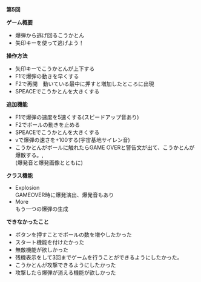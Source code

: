 **第5回**

**ゲーム概要**
- 爆弾から逃げ回るこうかとん
- 矢印キーを使って逃げよう！

**操作方法**
- 矢印キーでこうかとんが上下する
- F1で爆弾の動きを早くする
- F2で再開　動いている最中に押すと増加したところに出現
- SPEACEでこうかとんを大きくする

**追加機能**
- F1で爆弾の速度を5速くする(スピードアップ音あり)
- F2でボールの動きを止める
- SPEACEでこうかとんを大きくする
- vで爆弾の速さを+100する(宇宙基地サイレン音)
- こうかとんがボールに触れたらGAME OVERと警告文が出て、こうかとんが爆散する。,<br>(爆発音と爆発画像とともに)

**クラス機能**
- Explosion<br>GAMEOVER時に爆発演出、爆発音もあり
- More<br>もう一つの爆弾の生成

**できなかったこと**
- ボタンを押すことでボールの数を増やしたかった
- スタート機能を付けたかった
- 無敵機能が欲しかった
- 残機表示をして3回までゲームを行うことができるようにしたかった。
- こうかとんが攻撃できるようにしたかった
- 攻撃したら爆弾が消える機能が欲しかった

